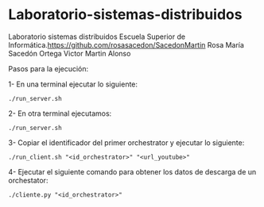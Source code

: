 # Laboratorio-sistemas-distribuidos
Laboratorio sistemas distribuidos Escuela Superior de Informática.https://github.com/rosasacedon/SacedonMartin
Rosa María Sacedón Ortega 
Victor Martin Alonso 


Pasos para la ejecución:

1- En una terminal ejecutar lo siguiente:

    ./run_server.sh 

2- En otra terminal ejecutamos:

    ./run_server.sh 
    
3- Copiar el identificador del primer orchestrator y ejecutar lo siguiente: 
 
    ./run_client.sh "<id_orchestrator>" "<url_youtube>"

4- Ejecutar el siguiente comando para obtener los datos de descarga de un orchestator:

    ./cliente.py "<id_orchestrator>"

